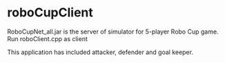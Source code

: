 # roboCupClient
RoboCupNet_all.jar is the server of simulator for 5-player Robo Cup game.
Run roboClient.cpp as client

This application has included attacker, defender and goal keeper.
